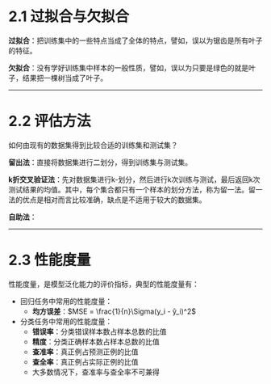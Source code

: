 # 2.1 过拟合与欠拟合
**过拟合**：把训练集中的一些特点当成了全体的特点，譬如，误以为锯齿是所有叶子的特征。

**欠拟合**：没有学好训练集中样本的一般性质，譬如，误以为只要是绿色的就是叶子，结果把一棵树当成了叶子。

---
# 2.2 评估方法
如何由现有的数据集得到比较合适的训练集和测试集？

**留出法**：直接将数据集进行二划分，得到训练集与测试集。

**k折交叉验证法**：先对数据集进行k-划分，然后进行k次训练与测试，最后返回k次测试结果的均值。其中，每个集合都只有一个样本的划分方法，称为留一法。留一法的优点是相对而言比较准确，缺点是不适用于较大的数据集。

**自助法**：

---
# 2.3 性能度量
性能度量，是模型泛化能力的评价指标，典型的性能度量有：
- 回归任务中常用的性能度量：
	- **均方误差**：$MSE = \frac{1}{n}\Sigma(y_i - ŷ_i)^2$
- 分类任务中常用的性能度量：
	- **错误率**：分类错误样本数占样本总数的比值
	- **精度**：分类正确样本数占样本总数的比值
	- **查准率**：真正例占预测正例的比值
	- **查全率**：真正例占实际正例的比值
	- 大多数情况下，查准率与查全率不可兼得